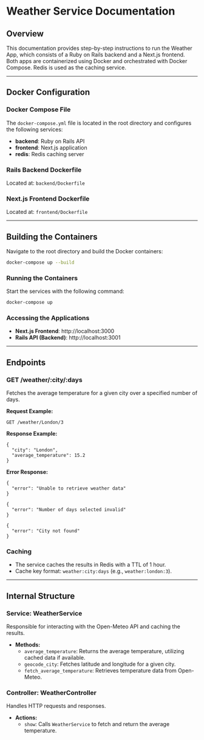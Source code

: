 # Weather Service Documentation

## Overview

This documentation provides step-by-step instructions to run the Weather App, which consists of a Ruby on Rails backend and a Next.js frontend. Both apps are containerized using Docker and orchestrated with Docker Compose. Redis is used as the caching service.

---

## Docker Configuration

### Docker Compose File
The `docker-compose.yml` file is located in the root directory and configures the following services:
- **backend**: Ruby on Rails API
- **frontend**: Next.js application
- **redis**: Redis caching server

### Rails Backend Dockerfile
Located at: `backend/Dockerfile`

### Next.js Frontend Dockerfile
Located at: `frontend/Dockerfile`

---

## Building the Containers
Navigate to the root directory and build the Docker containers:

```bash
docker-compose up --build
```

### Running the Containers
Start the services with the following command:

```bash
docker-compose up
```

### Accessing the Applications
- **Next.js Frontend**: http://localhost:3000
- **Rails API (Backend)**: http://localhost:3001

---

## Endpoints

### GET /weather/\:city/\:days

Fetches the average temperature for a given city over a specified number of days.

**Request Example:**

```
GET /weather/London/3
```

**Response Example:**

```
{
  "city": "London",
  "average_temperature": 15.2
}
```

**Error Response:**

```
{
  "error": "Unable to retrieve weather data"
}

{
  "error": "Number of days selected invalid"
}

{
  "error": "City not found"
}
```

### Caching

- The service caches the results in Redis with a TTL of 1 hour.
- Cache key format: `weather:city:days` (e.g., `weather:london:3`).

---

## Internal Structure

### Service: WeatherService

Responsible for interacting with the Open-Meteo API and caching the results.

- **Methods:**
  - `average_temperature`: Returns the average temperature, utilizing cached data if available.
  - `geocode_city`: Fetches latitude and longitude for a given city.
  - `fetch_average_temperature`: Retrieves temperature data from Open-Meteo.

### Controller: WeatherController

Handles HTTP requests and responses.

- **Actions:**
  - `show`: Calls `WeatherService` to fetch and return the average temperature.
